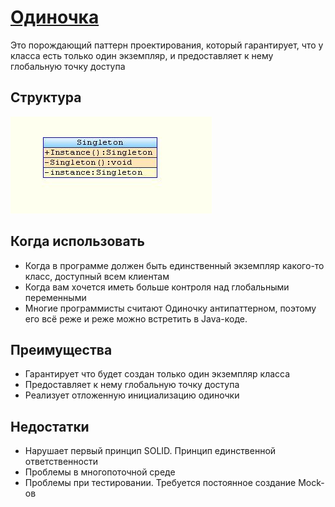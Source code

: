 # [Одиночка](SingletonDemo.java)
Это порождающий паттерн проектирования, который гарантирует, что у класса
есть только один экземпляр, и предоставляет к нему глобальную точку доступа

## Структура
![](Singleton.png)

## Когда использовать
+ Когда в программе должен быть единственный экземпляр какого-то класс, 
  доступный всем клиентам
+ Когда вам хочется иметь больше контроля над глобальными переменными
+ Многие программисты считают Одиночку антипаттерном, поэтому его всё
  реже и реже можно встретить в Java-коде.
  
## Преимущества
+ Гарантирует что будет создан только один экземпляр класса
+ Предоставляет к нему глобальную точку доступа
+ Реализует отложенную инициализацию одиночки

## Недостатки
+ Нарушает первый принцип SOLID. Принцип единственной ответственности
+ Проблемы в многопоточной среде
+ Проблемы при тестировании. Требуется постоянное создание Mock-ов